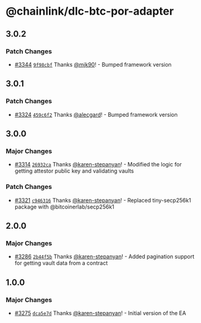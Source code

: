 # @chainlink/dlc-btc-por-adapter

## 3.0.2

### Patch Changes

- [#3344](https://github.com/smartcontractkit/external-adapters-js/pull/3344) [`9f98cbf`](https://github.com/smartcontractkit/external-adapters-js/commit/9f98cbf6f7418d563f7165e97748680ec6b82b58) Thanks [@mjk90](https://github.com/mjk90)! - Bumped framework version

## 3.0.1

### Patch Changes

- [#3324](https://github.com/smartcontractkit/external-adapters-js/pull/3324) [`459c6f2`](https://github.com/smartcontractkit/external-adapters-js/commit/459c6f22acc97fb741d13a342a6aae68d6e63480) Thanks [@alecgard](https://github.com/alecgard)! - Bumped framework version

## 3.0.0

### Major Changes

- [#3314](https://github.com/smartcontractkit/external-adapters-js/pull/3314) [`26932ca`](https://github.com/smartcontractkit/external-adapters-js/commit/26932ca50bafa4267ec0f6e27154d3df6ebc965c) Thanks [@karen-stepanyan](https://github.com/karen-stepanyan)! - Modified the logic for getting attestor public key and validating vaults

### Patch Changes

- [#3321](https://github.com/smartcontractkit/external-adapters-js/pull/3321) [`c946316`](https://github.com/smartcontractkit/external-adapters-js/commit/c946316f2826dac341079f1035577e73f4ec15f3) Thanks [@karen-stepanyan](https://github.com/karen-stepanyan)! - Replaced tiny-secp256k1 package with @bitcoinerlab/secp256k1

## 2.0.0

### Major Changes

- [#3286](https://github.com/smartcontractkit/external-adapters-js/pull/3286) [`2b44f5b`](https://github.com/smartcontractkit/external-adapters-js/commit/2b44f5b533d91120b14ab75c3ca0db9f14fd6482) Thanks [@karen-stepanyan](https://github.com/karen-stepanyan)! - Added pagination support for getting vault data from a contract

## 1.0.0

### Major Changes

- [#3275](https://github.com/smartcontractkit/external-adapters-js/pull/3275) [`dca5e7d`](https://github.com/smartcontractkit/external-adapters-js/commit/dca5e7d4fc8388f881bd757767e23e7c599e2ee1) Thanks [@karen-stepanyan](https://github.com/karen-stepanyan)! - Initial version of the EA
